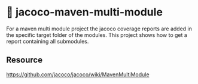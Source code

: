 # :deciduous_tree: jacoco-maven-multi-module

For a maven multi module project the jacoco coverage reports are added in the specific target folder of the modules.
This project shows how to get a report containing all submodules.

## Resource
https://github.com/jacoco/jacoco/wiki/MavenMultiModule
